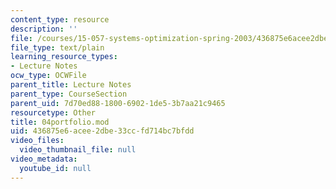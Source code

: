 ```yaml
---
content_type: resource
description: ''
file: /courses/15-057-systems-optimization-spring-2003/436875e6acee2dbe33ccfd714bc7bfdd_04portfolio.mod
file_type: text/plain
learning_resource_types:
- Lecture Notes
ocw_type: OCWFile
parent_title: Lecture Notes
parent_type: CourseSection
parent_uid: 7d70ed88-1800-6902-1de5-3b7aa21c9465
resourcetype: Other
title: 04portfolio.mod
uid: 436875e6-acee-2dbe-33cc-fd714bc7bfdd
video_files:
  video_thumbnail_file: null
video_metadata:
  youtube_id: null
---
```

